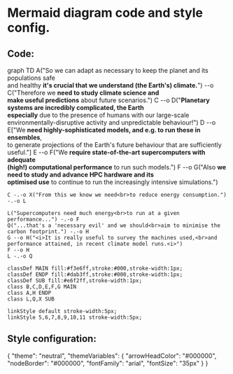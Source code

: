 Mermaid diagram code and style config.
======================================

Code:
-----

graph TD
    A("So we can adapt as necessary to keep the planet and its populations safe<br>and healthy <b>it's crucial that we understand (the Earth's) climate.</b>")
    --o C("Therefore we <b>need to study climate science and<br>make useful predictions</b> about future scenarios.")
    C --o D("<b>Planetary systems are incredibly complicated, the Earth<br>especially</b> due to the presence of humans with our large-scale<br>environmentally-disruptive activity and unpredictable behaviour!")
    D --o E["We <b>need highly-sophisticated models, and e.g. to run these in ensembles</b>,<br>to generate projections of the Earth's future behaviour that are sufficiently useful."]
    E --o F("We <b>require state-of-the-art supercomputers with adequate<br>(high!) computational performance</b> to run such models.")
    F --o G("Also <b>we need to study and advance HPC hardware and its<br>optimised use</b> to continue to run the increasingly intensive simulations.")
    
    C -.-o X("From this we know we need<br>to reduce energy consumption.")
    -.-o L

    L("Supercomputers need much energy<br>to run at a given performance...") -.-o F
    Q("...that's a 'necessary evil' and we should<br>aim to minimise the carbon footprint.") -.-o H
    G --o H("<i>It is really useful to survey the machines used,<br>and performance attained, in recent climate model runs.<i>")
    F --o H
    L -.-o Q

    classDef MAIN fill:#f3e6ff,stroke:#000,stroke-width:1px;
    classDef ENDP fill:#dab3ff,stroke:#000,stroke-width:1px;
    classDef SUB fill:#e6f2ff,stroke-width:1px;
    class B,C,D,E,F,G MAIN
    class A,H ENDP
    class L,Q,X SUB

    linkStyle default stroke-width:5px;
    linkStyle 5,6,7,8,9,10,11 stroke-width:5px;


Style configuration:
--------------------

{
  "theme": "neutral",
  "themeVariables": {
    "arrowHeadColor": "#000000",
    "nodeBorder": "#000000",
    "fontFamily": "arial",
    "fontSize": "35px"
  }
}

